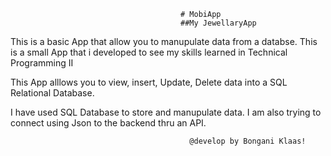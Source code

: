 
                                          # MobiApp
                                          ##My JewellaryApp
This is a basic App that allow you to manupulate data from a databse. This is a small App that i developed to see my skills learned in Technical Programming II

This App alllows you to view, insert, Update, Delete data into a SQL Relational Database.

I have used SQL Database to store and manupulate data. I am also trying to connect using Json to the backend thru an API.

                                            @develop by Bongani Klaas!
